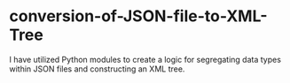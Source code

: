# conversion-of-JSON-file-to-XML-Tree
I have utilized Python modules to create a logic for segregating data types within JSON files and constructing an XML tree.
